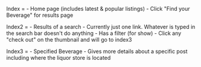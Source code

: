 Index = - Home page (includes latest & popular listings)
        - Click "Find your Beverage" for results page

Index2 = - Results of a search 
         - Currently just one link. Whatever is typed in the search bar doesn't do anything
         - Has a filter (for show)
         - Click any "check out" on the thumbnail and will go to index3

Index3 = - Specified Beverage
         - Gives more details about a specific post including where the liquor store is located
